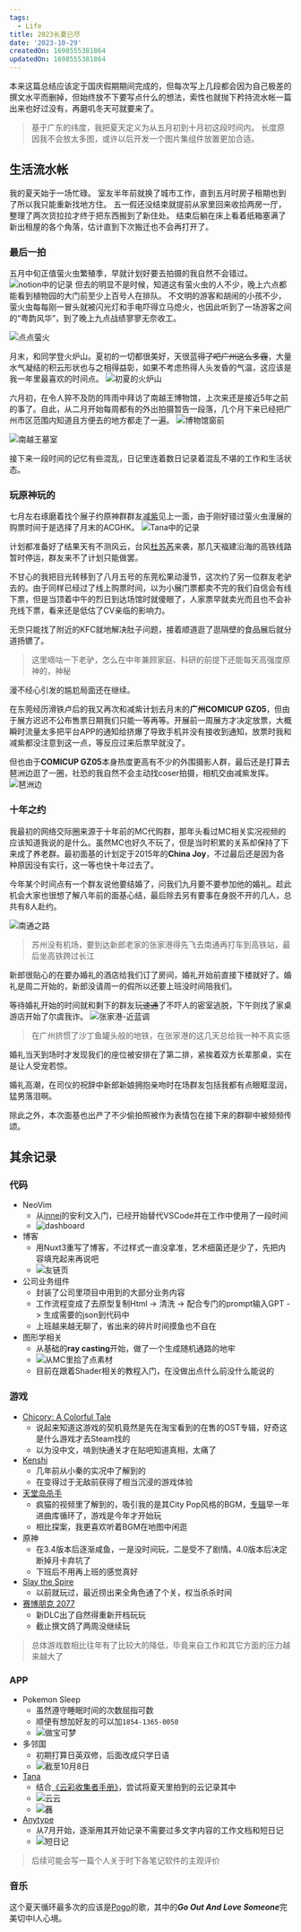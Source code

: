 ```yaml
---
tags:
  - Life
title: 2023长夏已尽
date: '2023-10-29'
createdOn: 1698555381864
updatedOn: 1698555381864
---
```

本来这篇总结应该定于国庆假期期间完成的，但每次写上几段都会因为自己极差的撰文水平而删掉，但始终放不下要写点什么的想法，索性也就抛下矜持流水帐一篇出来也好过没有，再磨叽冬天可就要来了。

> 基于广东的纬度，我把夏天定义为从五月初到十月初这段时间内。
> 长度原因我不会放太多图，或许以后开发一个图片集组件放置更加合适。
## 生活流水帐
我的夏天始于一场忙碌。
室友半年前就换了城市工作，直到五月时房子租期也到了所以我只能重新找地方住。
五一假还没结束就提前从家里回来收拾两房一厅，整理了两次货拉拉才终于把东西搬到了新住处。
结束后躺在床上看着纸箱塞满了新出租屋的各个角落，估计直到下次搬迁也不会再打开了。

### 最后一拍
五月中旬正值萤火虫繁殖季，早就计划好要去拍摄的我自然不会错过。
![notion中的记录](https://i.imgur.com/03weCHA.png)
但去的明显不是时候，知道这有萤火虫的人不少，晚上六点都能看到植物园的大门前至少上百号人在排队。
不文明的游客和胡闹的小孩不少，萤火虫每每刚一冒头就被闪光灯和手电吓得立马熄火，也因此听到了一场游客之间的“粤韵风华”，到了晚上九点战绩寥寥无奈收工。

![点点萤火](https://i.imgur.com/rph0djO.jpg)

月末，和同学登火炉山。夏初的一切都很美好，天很蓝~~得了吧广州这么多霾~~，大量水气凝结的积云形状也与之相得益彰，如果不考虑热得人头发昏的气温，这应该是我一年里最喜欢的时间点。
![初夏的火炉山](https://i.imgur.com/GfD9L1s.jpg)

六月初，在令人猝不及防的阵雨中拜访了南越王博物馆，上次来还是接近5年之前的事了。自此，从二月开始每周都有的外出拍摄暂告一段落，几个月下来已经把广州市区范围内知道且方便去的地方都走了一遍。
![博物馆窗前](https://i.imgur.com/a1eYcwP.jpg)

![南越王墓室](https://i.imgur.com/ZprjfVJ.jpg)

接下来一段时间的记忆有些混乱，日记里连着数日记录着混乱不堪的工作和生活状态。

### 玩原神玩的
七月左右琢磨着找个展子约原神群群友[减紫](https://www.zhihu.com/people/xiamenda)见上一面，由于刚好错过萤火虫漫展的购票时间于是选择了月末的ACGHK。
![Tana中的记录](https://i.imgur.com/Ic9ZYMW.png)


计划都准备好了结果天有不测风云，台风[杜苏芮](https://zh.wikipedia.org/wiki/%E9%A2%B1%E9%A2%A8%E6%9D%9C%E8%98%87%E8%8A%AE_(2023%E5%B9%B4))来袭，那几天福建沿海的高铁线路暂时停运，群友来不了计划只能做罢。

不甘心的我把目光转移到了八月五号的东莞松果动漫节，这次约了另一位群友老驴去的。由于同样已经过了线上购票时间，以为小展门票都卖不完的我们自信会有线下票，但是当顶着中午的烈日到达场馆时就傻眼了，人家票早就卖光而且也不会补充线下票，看来还是低估了CV亲临的影响力。

无奈只能找了附近的KFC就地解决肚子问题，接着顺道逛了逛隔壁的食品展后就分道扬镳了。

>这里嘀咕一下老驴，怎么在中年兼顾家庭、科研的前提下还能每天高强度原神的，神秘

漫不经心引发的尴尬局面还在继续。

在东莞经历滑铁卢后的我又再次和减紫计划去月末的**广州COMICUP GZ05**，但由于展方迟迟不公布售票日期我们只能一等再等。开展前一周展方才决定放票，大概瞬时流量太多把平台APP的通知给挤爆了导致手机并没有接收到通知，放票时我和减紫都没注意到这一点，等反应过来后票早就没了。

但也由于**COMICUP GZ05**本身热度更高有不少的外围摄影人群，最后还是打算去琶洲边逛了一圈，社恐的我自然不会主动找coser拍摄，相机交由减紫发挥。
![琶洲边](https://i.imgur.com/eHA12Qq.jpg)

### 十年之约
我最初的网络交际圈来源于十年前的MC代购群，那年头看过MC相关实况视频的应该知道我说的是什么。虽然MC也好久不玩了，但是当时积累的关系却保持了下来成了养老群。最初面基的计划定于2015年的**China Joy**，不过最后还是因为各种原因没有实行，这一等也快十年过去了。

今年某个时间点有一个群友说他要结婚了，问我们九月要不要参加他的婚礼。趁此机会大家也很想了解八年前的面基心结，最后除去另有要事在身脱不开的几人，总共有8人赴约。

![南通之路](https://i.imgur.com/1FKhIel.jpg)

> 苏州没有机场，要到达新郎老家的张家港得先飞去南通再打车到高铁站，最后坐高铁跨过长江

新郎很贴心的在要办婚礼的酒店给我们订了房间，婚礼开始前直接下楼就好了。婚礼是周二开始的，新郎没请周一的假所以还要上班没时间陪我们。

等待婚礼开始的时间就和剩下的群友玩~~速通~~了不吓人的密室逃脱，下午则找了家桌游店开始了尔虞我诈。
![张家港-近蓝调](https://i.imgur.com/6wnNUgh.jpg)

> 在广州挤惯了沙丁鱼罐头般的地铁，在张家港的这几天总给我一种不真实感

婚礼当天到场时才发现我们的座位被安排在了第二排，紧挨着双方长辈那桌，实在是让人受宠若惊。

婚礼高潮，在司仪的祝辞中新郎新娘拥抱亲吻时在场群友包括我都有点眼眶湿润，猛男落泪啊。

除此之外，本次面基也出产了不少偷拍照被作为表情包在接下来的群聊中被频频传颂。
## 其余记录
### 代码
- NeoVim
	- 从[innei](https://innei.in/)的安利文入门，已经开始替代VSCode并在工作中使用了一段时间
	- ![dashboard](https://i.imgur.com/Y9eIWSC.png)
- 博客
	- 用Nuxt3重写了博客，不过样式一直没拿准，艺术细菌还是少了，先把内容填充起来再说吧
	- ![友链页](https://i.imgur.com/HMiJ0iR.png)
- 公司业务组件
	- 封装了公司里项目中用到的大部分业务内容
	- 工作流程变成了去原型复制Html -> 清洗 -> 配合专门的prompt输入GPT -> 生成需要的json到代码中
	- 上班越来越无聊了，省出来的碎片时间摸鱼也不自在
- 图形学相关
	- 从基础的**ray casting**开始，做了一个生成随机通路的地牢
	- ![从MC里拾了点素材](https://i.imgur.com/aQzBnbr.png)
	- 目前在跟着Shader相关的教程入门，在没做出点什么前没什么能说的
### 游戏
- [Chicory: A Colorful Tale](https://store.steampowered.com/app/1123450/Chicory_A_Colorful_Tale/)
	- 说起来知道这游戏的契机竟然是先在淘宝看到的在售的OST专辑，好奇这是什么游戏才去Steam找的
	- 以为没中文，啃到快通关才在贴吧知道真相，太痛了
- [Kenshi](https://store.steampowered.com/app/233860/Kenshi/)
	- 几年前从小秦的实况中了解到的
	- 在变得过于无敌前获得了相当沉浸的游戏体验
- [天堂岛杀手](https://store.steampowered.com/app/1160220/_/)
	- 疯猫的视频里了解到的，吸引我的是其City Pop风格的BGM，[专辑](https://music.163.com/album?id=96097687&userid=369452698)早一年进曲库循环了，游戏是今年才开始玩
	- 相比探案，我更喜欢听着BGM在地图中闲逛
- 原神
	- 在3.4版本后逐渐咸鱼，一是没时间玩，二是受不了剧情。4.0版本后决定断掉月卡弃坑了
	- 下班后不用再上班的感觉真好
- [Slay the Spire](https://store.steampowered.com/app/646570/Slay_the_Spire/)
	- 以前就玩过，最近捞出来全角色通了个关，权当杀杀时间
- [赛博朋克 2077](https://store.steampowered.com/app/1091500/_2077/#app_reviews_hash)
	- 新DLC出了自然得重新开档玩玩
	- 截止撰文鸽了两周没继续玩

> 总体游戏数相比往年有了比较大的降低，毕竟来自工作和其它方面的压力越来越大了

### APP
- Pokemon Sleep
	- 虽然遵守睡眠时间的次数屈指可数
	- 顺便有想加好友的可以加`1854-1365-0050`
	- ![做宝可梦](https://i.imgur.com/xI3KLGB.png)
- 多邻国
	- 初期打算日英双修，后面改成只学日语
	- ![截至10月8日](https://i.imgur.com/4Hrqi5Z.png)
- [Tana](https://app.tana.inc/)
	- 结合[《云彩收集者手册》](https://book.douban.com/subject/27624390/)，尝试将夏天里拍到的云记录其中
	- ![云云](https://i.imgur.com/GZi6bDu.png)
	- ![䨺](https://i.imgur.com/dw0SwdT.jpg)
- [Anytype](https://anytype.io/)
	- 从7月开始，逐渐用其开始记录不需要过多文字内容的工作文档和短日记
	- ![短日记](https://i.imgur.com/Lqcumca.png)
> 后续可能会写一篇个人关于时下各笔记软件的主观评价

### 音乐
这个夏天循环最多次的应该是[Pogo](https://music.163.com/#/artist?id=41574)的歌，其中的***Go Out And Love Someone***完美切中I人心境。
